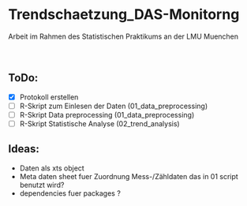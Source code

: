 # Trendschaetzung_DAS-Monitorng
Arbeit im Rahmen des Statistischen Praktikums an der LMU Muenchen
<br />
<br />
<br />

## ToDo:
- [x] Protokoll erstellen
- [ ] R-Skript zum Einlesen der Daten (01_data_preprocessing)
- [ ] R-Skript Data preprocessing (01_data_preprocessing)
- [ ] R-Skript Statistische Analyse (02_trend_analysis)

## Ideas:
- Daten als xts object
- Meta daten sheet fuer Zuordnung Mess-/Zähldaten das in 01 script benutzt wird?
- dependencies fuer packages ? 


